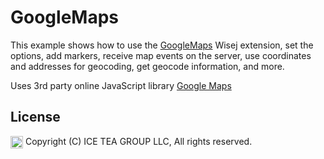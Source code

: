 GoogleMaps
====

This example shows how to use the [GoogleMaps](https://github.com/iceteagroup/wisej-extensions/tree/master/Wisej.Web.Ext.GoogleMaps) Wisej extension, set the options, add markers, receive map events on the server, use coordinates and addresses for geocoding, get geocode information, and more.

Uses 3rd party online JavaScript library [Google Maps](https://cloud.google.com/maps-platform/)

License
-------
<img src="http://iceteagroup.com/wp-content/uploads/2017/01/Square-64x64-trasp.png" height="20" align="top"> Copyright (C) ICE TEA GROUP LLC, All rights reserved.
